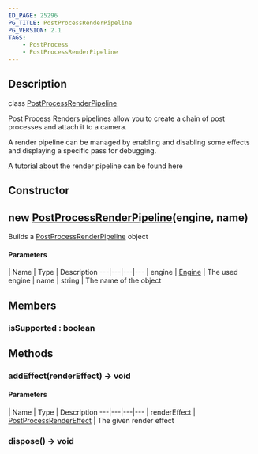 ```yaml
---
ID_PAGE: 25296
PG_TITLE: PostProcessRenderPipeline
PG_VERSION: 2.1
TAGS:
    - PostProcess
    - PostProcessRenderPipeline
---
```

## Description

class [PostProcessRenderPipeline](/classes/2.5/PostProcessRenderPipeline)

Post Process Renders pipelines allow you to create a chain of post processes and attach it to a camera.

A render pipeline can be managed by enabling and disabling some effects and displaying a specific pass for debugging.

A tutorial about the render pipeline can be found here

## Constructor

## new [PostProcessRenderPipeline](/classes/2.5/PostProcessRenderPipeline)(engine, name)

Builds a [PostProcessRenderPipeline](/classes/2.5/PostProcessRenderPipeline) object

#### Parameters
 | Name | Type | Description
---|---|---|---
 | engine | [Engine](/classes/2.5/Engine) |     The used engine
 | name | string |     The name of the object
## Members

### isSupported : boolean



## Methods

### addEffect(renderEffect) &rarr; void



#### Parameters
 | Name | Type | Description
---|---|---|---
 | renderEffect | [PostProcessRenderEffect](/classes/2.5/PostProcessRenderEffect) |     The given render effect

### dispose() &rarr; void


